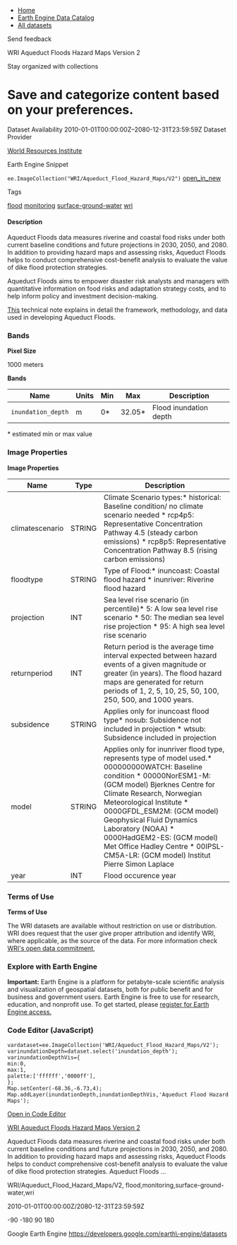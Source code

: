 



* [Home](https://developers.google.com/)
* [Earth Engine Data Catalog](https://developers.google.com/earth-engine/datasets)
* [All datasets](https://developers.google.com/earth-engine/datasets/catalog)





 
 
 Send feedback
 
 

WRI Aqueduct Floods Hazard Maps Version 2


 
 Stay organized with collections
 

 
 Save and categorize content based on your preferences.
===========================================================================================================================================








Dataset Availability
2010\-01\-01T00:00:00Z–2080\-12\-31T23:59:59Z
Dataset Provider


[World Resources Institute](https://www.wri.org/research/aqueduct-floods-methodology)



Earth Engine Snippet


`ee.ImageCollection("WRI/Aqueduct_Flood_Hazard_Maps/V2")` 
[open\_in\_new](https://code.earthengine.google.com/?scriptPath=Examples:Datasets/WRI/WRI_Aqueduct_Flood_Hazard_Maps_V2)





Tags


[flood](/earth-engine/datasets/tags/flood)
[monitoring](/earth-engine/datasets/tags/monitoring)
[surface\-ground\-water](/earth-engine/datasets/tags/surface-ground-water)
[wri](/earth-engine/datasets/tags/wri)








#### Description



Aqueduct Floods data measures riverine and coastal food risks under both
current baseline conditions and future projections in 2030, 2050, and 2080\.
In addition to providing hazard maps and assessing risks, Aqueduct Floods
helps to conduct comprehensive cost\-benefit analysis to evaluate the value
of dike flood protection strategies.


Aqueduct Floods aims to empower disaster risk analysts and managers with
quantitative information on food risks and adaptation strategy costs, and to
help inform policy and investment decision\-making.


[This](https://files.wri.org/d8/s3fs-public/aqueduct-floods-methodology.pdf)
technical note explains in detail the framework, methodology, and data used
in developing Aqueduct Floods.





### Bands



**Pixel Size**
  
1000 meters



**Bands**




| Name | Units | Min | Max | Description |
| --- | --- | --- | --- | --- |
| `inundation_depth` | m | 0\* | 32\.05\* | Flood inundation depth |


 \* estimated min or max value


### Image Properties


**Image Properties**




| Name | Type | Description |
| --- | --- | --- |
| climatescenario | STRING | Climate Scenario types:* historical: Baseline condition/ no climate scenario needed * rcp4p5: Representative Concentration Pathway 4\.5 (steady carbon emissions) * rcp8p5: Representative Concentration Pathway 8\.5 (rising carbon emissions) |
| floodtype | STRING | Type of Flood:* inuncoast: Coastal flood hazard * inunriver: Riverine flood hazard |
| projection | INT | Sea level rise scenario (in percentile)* 5: A low sea level rise scenario * 50: The median sea level rise projection * 95: A high sea level rise scenario |
| returnperiod | INT | Return period is the average time interval expected between hazard events of a given magnitude or greater (in years). The flood hazard maps are generated for return periods of 1, 2, 5, 10, 25, 50, 100, 250, 500, and 1000 years. |
| subsidence | STRING | Applies only for inuncoast flood type* nosub: Subsidence not included in projection * wtsub: Subsidence included in projection |
| model | STRING | Applies only for inunriver flood type, represents type of model used.* 000000000WATCH: Baseline condition * 00000NorESM1\-M: (GCM model) Bjerknes Centre for Climate Research, Norwegian Meteorological Institute * 0000GFDL\_ESM2M: (GCM model) Geophysical Fluid Dynamics Laboratory (NOAA) * 0000HadGEM2\-ES: (GCM model) Met Office Hadley Centre * 00IPSL\-CM5A\-LR: (GCM model) Institut Pierre Simon Laplace |
| year | INT | Flood occurence year |




### Terms of Use


**Terms of Use**


The WRI datasets are available without restriction
on use or distribution. WRI does request that the
user give proper attribution and identify WRI, where applicable,
as the source of the data. For more information check
[WRI's open data commitment](https://www.wri.org/data/open-data-commitment),




### Explore with Earth Engine


**Important:** 
 Earth Engine is a platform for petabyte\-scale scientific analysis and visualization of
 geospatial datasets, both for public benefit and for business and government users.
 Earth Engine is free to use for research, education, and nonprofit use. To get started, please
 [register for Earth Engine access.](https://console.cloud.google.com/earth-engine)



### Code Editor (JavaScript)



```
vardataset=ee.ImageCollection('WRI/Aqueduct_Flood_Hazard_Maps/V2');
varinundationDepth=dataset.select('inundation_depth');
varinundationDepthVis={
min:0,
max:1,
palette:['ffffff','0000ff'],
};
Map.setCenter(-68.36,-6.73,4);
Map.addLayer(inundationDepth,inundationDepthVis,'Aqueduct Flood Hazard Maps');
```



[Open in Code Editor](https://code.earthengine.google.com/?scriptPath=Examples:Datasets/WRI/WRI_Aqueduct_Flood_Hazard_Maps_V2)


[WRI Aqueduct Floods Hazard Maps Version 2](/earth-engine/datasets/catalog/WRI_Aqueduct_Flood_Hazard_Maps_V2)

Aqueduct Floods data measures riverine and coastal food risks under both current baseline conditions and future projections in 2030, 2050, and 2080\. In addition to providing hazard maps and assessing risks, Aqueduct Floods helps to conduct comprehensive cost\-benefit analysis to evaluate the value of dike flood protection strategies. Aqueduct Floods …

 WRI/Aqueduct\_Flood\_Hazard\_Maps/V2,
 flood,monitoring,surface\-ground\-water,wri

2010\-01\-01T00:00:00Z/2080\-12\-31T23:59:59Z



 \-90 \-180 90 180
 



Google Earth Engine
https://developers.google.com/earth\-engine/datasets








